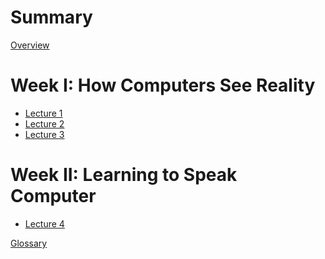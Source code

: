 # Summary

[Overview](./overview.md)

# Week I: How Computers See Reality

- [Lecture 1](./lecture_1.md)
- [Lecture 2]()
- [Lecture 3]()

# Week II: Learning to Speak Computer

- [Lecture 4]()

[Glossary](./glossary.md)

